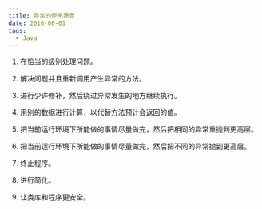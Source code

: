 ```yaml
---
title: 异常的使用场景
date: 2016-06-01
tags:
  - Java
---
```




1. 在恰当的级别处理问题。

2. 解决问题并且重新调用产生异常的方法。

3. 进行少许修补，然后绕过异常发生的地方继续执行。

4. 用别的数据进行计算，以代替方法预计会返回的值。

5. 把当前运行环境下所能做的事情尽量做完，然后把相同的异常重抛到更高层。

6. 把当前运行环境下所能做的事情尽量做完，然后把不同的异常抛到更高层。

7. 终止程序。

8. 进行简化。

9. 让类库和程序更安全。

